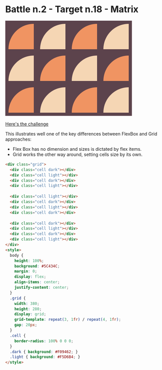 # Battle n.2 - Target n.18 - Matrix

![challenge image](18.png)

[Here's the challenge](https://cssbattle.dev/play/18)

This illustrates well one of the key differences between FlexBox and Grid approaches:

- Flex Box has no dimension and sizes is dictated by flex items.
- Grid works the other way around, setting cells size by its own.

```html
<div class="grid">
  <div class="cell dark"></div>
  <div class="cell light"></div>
  <div class="cell dark"></div>
  <div class="cell light"></div>

  <div class="cell light"></div>
  <div class="cell dark"></div>
  <div class="cell light"></div>
  <div class="cell dark"></div>

  <div class="cell dark"></div>
  <div class="cell light"></div>
  <div class="cell dark"></div>
  <div class="cell light"></div>
</div>
<style>
  body {
    height: 100%;
    background: #5C434C;
    margin: 0;
    display: flex;
    align-items: center;
    justify-content: center;
  }
  .grid {
    width: 380;
    height: 280;
    display: grid;
    grid-template: repeat(3, 1fr) / repeat(4, 1fr);
    gap: 20px;
  }
  .cell {
    border-radius: 100% 0 0 0;
  }
  .dark { background: #F09462; }
  .light { background: #F5D6B4; }
</style>
```
